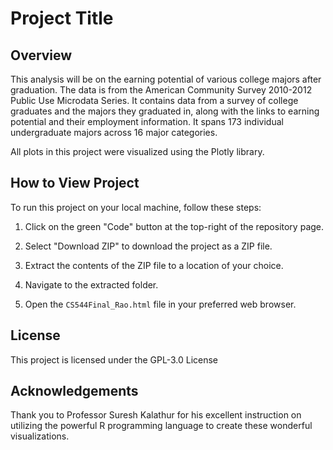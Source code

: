 # Project Title

## Overview

This analysis will be on the earning potential of various college majors after graduation. The data is from the American Community Survey 2010-2012 Public Use Microdata Series. It contains data from a survey of college graduates and the majors they graduated in, along with the links to earning potential and their employment information. It spans 173 individual undergraduate majors across 16 major categories.

All plots in this project were visualized using the Plotly library.

## How to View Project

To run this project on your local machine, follow these steps:

1. Click on the green "Code" button at the top-right of the repository page.

2. Select "Download ZIP" to download the project as a ZIP file.

3. Extract the contents of the ZIP file to a location of your choice.

4. Navigate to the extracted folder.

5. Open the `CS544Final_Rao.html` file in your preferred web browser.

## License

This project is licensed under the GPL-3.0 License

## Acknowledgements

Thank you to Professor Suresh Kalathur for his excellent instruction on utilizing the powerful R programming language to create these wonderful visualizations. 
